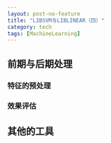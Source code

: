 ```yaml
---
layout: post-no-feature
title: "LIBSVM与LIBLINEAR（四）"
category: tech
tags: [MachineLearning]
---
```


## 前期与后期处理

### 特征的预处理

### 效果评估

## 其他的工具	